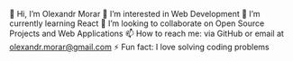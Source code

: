 👋 Hi, I’m Olexandr Morar
👀 I’m interested in Web Development
🌱 I’m currently learning React
💞️ I’m looking to collaborate on Open Source Projects and Web Applications
📫 How to reach me: via GitHub or email at olexandr.morar@gmail.com
⚡ Fun fact: I love solving coding problems
<!---
olmorar/olmorar is a ✨ special ✨ repository because its `README.md` (this file) appears on your GitHub profile.
You can click the Preview link to take a look at your changes.
--->
